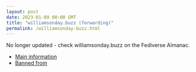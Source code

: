 ```yaml
---
layout: post
date: 2023-01-09 00:00 GMT
title: "williamsonday.buzz (forwarding)"
permalink: /williamsonday-buzz.html
---
```


No longer updated - check williamsonday.buzz on the Fediverse Almanac.

* [Main information](https://www.fediversealmanac.com/api/v1/instances/williamsonday.buzz)
* [Banned from](https://www.fediversealmanac.com/api/v1/instances/williamsonday.buzz/banned_from)

